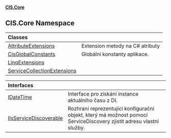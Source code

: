 #### [CIS.Core](index.md 'index')

## CIS.Core Namespace

| Classes | |
| :--- | :--- |
| [AttributeExtensions](CIS.Core.AttributeExtensions.md 'CIS.Core.AttributeExtensions') | Extension metody na C# atributy |
| [CisGlobalConstants](CIS.Core.CisGlobalConstants.md 'CIS.Core.CisGlobalConstants') | Globální konstanty aplikace. |
| [LinqExtensions](CIS.Core.LinqExtensions.md 'CIS.Core.LinqExtensions') | |
| [ServiceCollectionExtensions](CIS.Core.ServiceCollectionExtensions.md 'CIS.Core.ServiceCollectionExtensions') | |

| Interfaces | |
| :--- | :--- |
| [IDateTime](CIS.Core.IDateTime.md 'CIS.Core.IDateTime') | Interface pro získání instance aktuálního času z DI. |
| [IIsServiceDiscoverable](CIS.Core.IIsServiceDiscoverable.md 'CIS.Core.IIsServiceDiscoverable') | Rozhraní reprezentující konfigurační objekt, který má možnost pomocí ServiceDiscovery zjistit adresu vlastní služby. |
